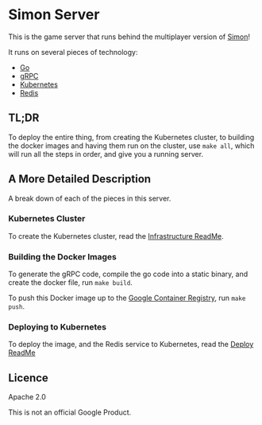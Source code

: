 # Simon Server

This is the game server that runs behind the multiplayer version of [Simon](https://en.wikipedia.org/wiki/Simon_\(game\))!

It runs on several pieces of technology:
- [Go](https://golang.org/)
- [gRPC](http://www.grpc.io/)
- [Kubernetes](http://kubernetes.io/)
- [Redis](http://redis.io/)

## TL;DR

To deploy the entire thing, from creating the Kubernetes cluster, to building the docker images and having them run
on the cluster, use `make all`, which will run all the steps in order, and give you a running server.

## A More Detailed Description

A break down of each of the pieces in this server.

### Kubernetes Cluster

To create the Kubernetes cluster, read the [Infrastructure ReadMe](./infrastructure/README.md).

### Building the Docker Images

To generate the gRPC code, compile the go code into a static binary, and create the docker file, 
run `make build`.

To push this Docker image up to the [Google Container Registry](https://cloud.google.com/container-registry/), run `make push`.

### Deploying to Kubernetes

To deploy the image, and the Redis service to Kubernetes, read the [Deploy ReadMe](./deploy/README.md)

## Licence
Apache 2.0

This is not an official Google Product.
